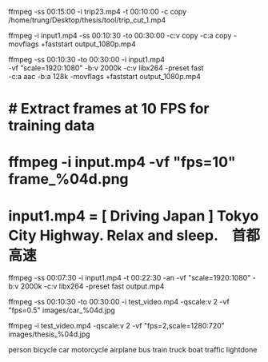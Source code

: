 ffmpeg -ss 00:15:00 -i trip23.mp4 -t 00:10:00 -c copy /home/trung/Desktop/thesis/tool/trip_cut_1.mp4

ffmpeg -i input1.mp4 -ss 00:10:30 -to 00:30:00 -c:v copy -c:a copy -movflags +faststart output_1080p.mp4

ffmpeg -ss 00:10:30 -to 00:30:00 -i input1.mp4 \
-vf "scale=1920:1080" -b:v 2000k -c:v libx264 -preset fast \
-c:a aac -b:a 128k -movflags +faststart output_1080p.mp4


# # Extract frames at 10 FPS for training data
# ffmpeg -i input.mp4 -vf "fps=10" frame_%04d.png
# input1.mp4 = [ Driving Japan ] Tokyo City Highway. Relax and sleep.　首都高速

ffmpeg -ss 00:07:30 -i input1.mp4 -t 00:22:30 -an -vf "scale=1920:1080" -b:v 2000k -c:v libx264 -preset fast output.mp4



ffmpeg -ss 00:10:30 -to 00:30:00 -i test_video.mp4 -qscale:v 2 -vf "fps=0.5" images/car_%04d.jpg


ffmpeg -i test_video.mp4 -qscale:v 2 -vf "fps=2,scale=1280:720" images/thesis_%04d.jpg




person
bicycle
car
motorcycle
airplane
bus
train
truck
boat
traffic lightdone